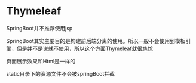 # Thymeleaf

SpringBoot并不推荐使用jsp

SpringBoot其实主要目的是构建前后端分离的使用。所以一般不会使用到模板引擎，但是并不是说就不使用，所以这个方面Thymeleaf就很尴尬

页面展示效果和Html是一样的





static目录下的资源文件不会被springBoot拦截

